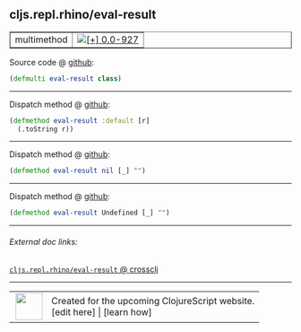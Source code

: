 ## cljs.repl.rhino/eval-result



 <table border="1">
<tr>
<td>multimethod</td>
<td><a href="https://github.com/cljsinfo/cljs-api-docs/tree/0.0-927"><img valign="middle" alt="[+] 0.0-927" title="Added in 0.0-927" src="https://img.shields.io/badge/+-0.0--927-lightgrey.svg"></a> </td>
</tr>
</table>









Source code @ [github](https://github.com/clojure/clojurescript/blob/r2814/src/clj/cljs/repl/rhino.clj#L56):

```clj
(defmulti eval-result class)
```

<!--
Repo - tag - source tree - lines:

 <pre>
clojurescript @ r2814
└── src
    └── clj
        └── cljs
            └── repl
                └── <ins>[rhino.clj:56](https://github.com/clojure/clojurescript/blob/r2814/src/clj/cljs/repl/rhino.clj#L56)</ins>
</pre>

-->

---

Dispatch method @ [github](https://github.com/clojure/clojurescript/blob/r2814/src/clj/cljs/repl/rhino.clj#L58-L59):

```clj
(defmethod eval-result :default [r]
  (.toString r))
```

<!--
Repo - tag - source tree - lines:

 <pre>
clojurescript @ r2814
└── src
    └── clj
        └── cljs
            └── repl
                └── <ins>[rhino.clj:58-59](https://github.com/clojure/clojurescript/blob/r2814/src/clj/cljs/repl/rhino.clj#L58-L59)</ins>
</pre>
-->

---
Dispatch method @ [github](https://github.com/clojure/clojurescript/blob/r2814/src/clj/cljs/repl/rhino.clj#L61):

```clj
(defmethod eval-result nil [_] "")
```

<!--
Repo - tag - source tree - lines:

 <pre>
clojurescript @ r2814
└── src
    └── clj
        └── cljs
            └── repl
                └── <ins>[rhino.clj:61](https://github.com/clojure/clojurescript/blob/r2814/src/clj/cljs/repl/rhino.clj#L61)</ins>
</pre>
-->

---
Dispatch method @ [github](https://github.com/clojure/clojurescript/blob/r2814/src/clj/cljs/repl/rhino.clj#L63):

```clj
(defmethod eval-result Undefined [_] "")
```

<!--
Repo - tag - source tree - lines:

 <pre>
clojurescript @ r2814
└── src
    └── clj
        └── cljs
            └── repl
                └── <ins>[rhino.clj:63](https://github.com/clojure/clojurescript/blob/r2814/src/clj/cljs/repl/rhino.clj#L63)</ins>
</pre>
-->

---


###### External doc links:

[`cljs.repl.rhino/eval-result` @ crossclj](http://crossclj.info/fun/cljs.repl.rhino/eval-result.html)<br>

---

 <table>
<tr><td>
<img valign="middle" align="right" width="48px" src="http://i.imgur.com/Hi20huC.png">
</td><td>
Created for the upcoming ClojureScript website.<br>
[edit here] | [learn how]
</td></tr></table>

[edit here]:https://github.com/cljsinfo/cljs-api-docs/blob/master/cljsdoc/cljs.repl.rhino/eval-result.cljsdoc
[learn how]:https://github.com/cljsinfo/cljs-api-docs/wiki/cljsdoc-files

<!--

This information was too distracting to show to readers, but I'll leave it
commented here since it is helpful to:

- pretty-print the data used to generate this document
- and show how to retrieve that data



The API data for this symbol:

```clj
{:ns "cljs.repl.rhino",
 :name "eval-result",
 :type "multimethod",
 :source {:code "(defmulti eval-result class)",
          :title "Source code",
          :repo "clojurescript",
          :tag "r2814",
          :filename "src/clj/cljs/repl/rhino.clj",
          :lines [56]},
 :full-name "cljs.repl.rhino/eval-result",
 :full-name-encode "cljs.repl.rhino/eval-result",
 :extra-sources ({:code "(defmethod eval-result :default [r]\n  (.toString r))",
                  :title "Dispatch method",
                  :repo "clojurescript",
                  :tag "r2814",
                  :filename "src/clj/cljs/repl/rhino.clj",
                  :lines [58 59]}
                 {:code "(defmethod eval-result nil [_] \"\")",
                  :title "Dispatch method",
                  :repo "clojurescript",
                  :tag "r2814",
                  :filename "src/clj/cljs/repl/rhino.clj",
                  :lines [61]}
                 {:code "(defmethod eval-result Undefined [_] \"\")",
                  :title "Dispatch method",
                  :repo "clojurescript",
                  :tag "r2814",
                  :filename "src/clj/cljs/repl/rhino.clj",
                  :lines [63]}),
 :history [["+" "0.0-927"]]}

```

Retrieve the API data for this symbol:

```clj
;; from Clojure REPL
(require '[clojure.edn :as edn])
(-> (slurp "https://raw.githubusercontent.com/cljsinfo/cljs-api-docs/catalog/cljs-api.edn")
    (edn/read-string)
    (get-in [:symbols "cljs.repl.rhino/eval-result"]))
```

-->
